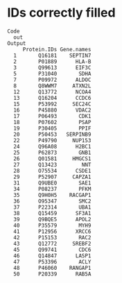 # IDs correctly filled

    Code
      out
    Output
         Protein.IDs Gene.names
      1       Q16181    SEPTIN7
      2       P01889      HLA-B
      3       Q99613      EIF3C
      5       P31040       SDHA
      7       P09972      ALDOC
      8       Q8WWM7     ATXN2L
      12      Q13772      NCOA4
      13      Q16204      CCDC6
      15      P53992     SEC24C
      16      P45880      VDAC2
      17      P06493       CDK1
      18      P07602       PSAP
      19      P30405       PPIF
      20      P50453   SERPINB9
      22      P49790     NUP153
      24      Q96A08      H2BC1
      25      P62873       GNB1
      26      Q01581     HMGCS1
      27      Q13423        NNT
      28      O75534      CSDE1
      29      P52907     CAPZA1
      31      Q9UBE0       SAE1
      34      P08237       PFKM
      35      Q9H0H5    RACGAP1
      36      O95347       SMC2
      37      P22314       UBA1
      38      Q15459      SF3A1
      39      Q9BQE5      APOL2
      40      P35579       MYH9
      41      P12956      XRCC6
      42      P15153       RAC2
      43      Q12772     SREBF2
      45      Q99741       CDC6
      46      Q14847      LASP1
      47      P53396       ACLY
      48      P46060    RANGAP1
      50      P20339      RAB5A

